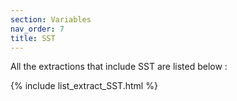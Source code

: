 ```yaml
---
section: Variables
nav_order: 7
title: SST
---
```


All the extractions that include SST are listed below :

{% include list_extract_SST.html %}


